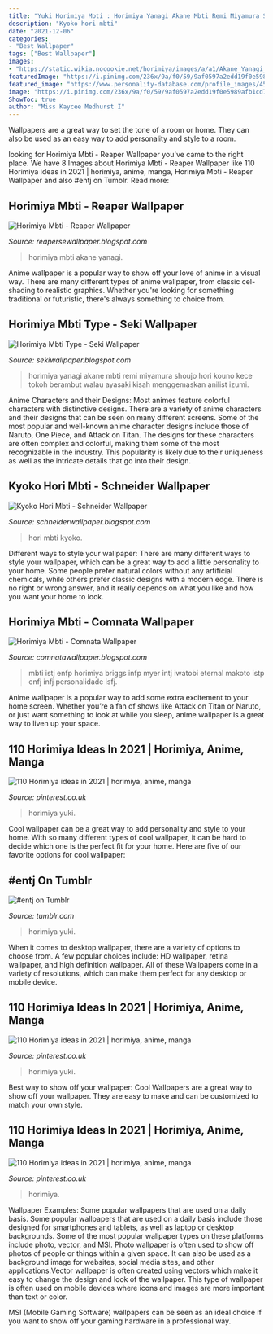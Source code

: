 ```yaml
---
title: "Yuki Horimiya Mbti : Horimiya Yanagi Akane Mbti Remi Miyamura Shoujo Hori Kouno Kece Tokoh Berambut Walau Ayasaki Kisah Menggemaskan Anilist Izumi"
description: "Kyoko hori mbti"
date: "2021-12-06"
categories:
- "Best Wallpaper"
tags: ["Best Wallpaper"]
images:
- "https://static.wikia.nocookie.net/horimiya/images/a/a1/Akane_Yanagi_Key_Visual_2.jpg/revision/latest?cb=20201126232240"
featuredImage: "https://i.pinimg.com/236x/9a/f0/59/9af0597a2edd19f0e5989afb1cd76b36.jpg"
featured_image: "https://www.personality-database.com/profile_images/45665.png"
image: "https://i.pinimg.com/236x/9a/f0/59/9af0597a2edd19f0e5989afb1cd76b36.jpg"
ShowToc: true
author: "Miss Kaycee Medhurst I"
---
```



Wallpapers are a great way to set the tone of a room or home. They can also be used as an easy way to add personality and style to a room.

	

		
looking for Horimiya Mbti - Reaper Wallpaper you've came to the right place. We have 8 Images about Horimiya Mbti - Reaper Wallpaper like 110 Horimiya ideas in 2021 | horimiya, anime, manga, Horimiya Mbti - Reaper Wallpaper and also #entj on Tumblr. Read more:
		
    
## Horimiya Mbti - Reaper Wallpaper

<img loading=lazy src="https://i.pinimg.com/originals/4e/c0/fa/4ec0fa1878fbde78f364f04579d746ba.jpg" onerror="this.onerror=null;this.src='https://tse4.mm.bing.net/th?id=OIP.WPAinxEyawCzrx3y6jl2gQHaHa&amp;pid=15.1';" alt="Horimiya Mbti - Reaper Wallpaper">

_Source: reapersewallpaper.blogspot.com_

>horimiya mbti akane yanagi. 

	

Anime wallpaper is a popular way to show off your love of anime in a visual way. There are many different types of anime wallpaper, from classic cel-shading to realistic graphics. Whether you're looking for something traditional or futuristic, there's always something to choice from.

    
## Horimiya Mbti Type - Seki Wallpaper

<img loading=lazy src="https://static.wikia.nocookie.net/horimiya/images/a/a1/Akane_Yanagi_Key_Visual_2.jpg/revision/latest?cb=20201126232240" onerror="this.onerror=null;this.src='https://tse4.mm.bing.net/th?id=OIP.Pjd0CTWqUN3Lf-O0mQ0KmgHaKw&amp;pid=15.1';" alt="Horimiya Mbti Type - Seki Wallpaper">

_Source: sekiwallpaper.blogspot.com_

>horimiya yanagi akane mbti remi miyamura shoujo hori kouno kece tokoh berambut walau ayasaki kisah menggemaskan anilist izumi. 

	

Anime Characters and their Designs: Most animes feature colorful characters with distinctive designs.
There are a variety of anime characters and their designs that can be seen on many different screens. Some of the most popular and well-known anime character designs include those of Naruto, One Piece, and Attack on Titan. The designs for these characters are often complex and colorful, making them some of the most recognizable in the industry. This popularity is likely due to their uniqueness as well as the intricate details that go into their design.

    
## Kyoko Hori Mbti - Schneider Wallpaper

<img loading=lazy src="https://www.personality-database.com/profile_images/45665.png" onerror="this.onerror=null;this.src='https://tse1.mm.bing.net/th?id=OIP.m9PnFG33ByvF-IkGbkZuKAAAAA&amp;pid=15.1';" alt="Kyoko Hori Mbti - Schneider Wallpaper">

_Source: schneiderwallpaper.blogspot.com_

>hori mbti kyoko. 

	

Different ways to style your wallpaper:
There are many different ways to style your wallpaper, which can be a great way to add a little personality to your home. Some people prefer natural colors without any artificial chemicals, while others prefer classic designs with a modern edge. There is no right or wrong answer, and it really depends on what you like and how you want your home to look.

    
## Horimiya Mbti - Comnata Wallpaper

<img loading=lazy src="https://64.media.tumblr.com/9e604e81017eea38d39394ded94b8c1d/1a0590880184a4d4-22/s1280x1920/67a078f636b8fc384455a9b3845e23b4c420dfe4.jpg" onerror="this.onerror=null;this.src='https://tse3.mm.bing.net/th?id=OIP.IeKnU7gLLrLuh__yy9OCsAHaFD&amp;pid=15.1';" alt="Horimiya Mbti - Comnata Wallpaper">

_Source: comnatawallpaper.blogspot.com_

>mbti istj enfp horimiya briggs infp myer intj iwatobi eternal makoto istp enfj infj personalidade isfj. 

	

Anime wallpaper is a popular way to add some extra excitement to your home screen. Whether you’re a fan of shows like Attack on Titan or Naruto, or just want something to look at while you sleep, anime wallpaper is a great way to liven up your space.

    
## 110 Horimiya Ideas In 2021 | Horimiya, Anime, Manga

<img loading=lazy src="https://i.pinimg.com/236x/fe/ac/70/feac709ca62905b1cc3ad817262e4855.jpg" onerror="this.onerror=null;this.src='https://tse3.mm.bing.net/th?id=OIP.3vILy5vGTm1DDeIdtrNLxgAAAA&amp;pid=15.1';" alt="110 Horimiya ideas in 2021 | horimiya, anime, manga">

_Source: pinterest.co.uk_

>horimiya yuki. 

	

Cool wallpaper can be a great way to add personality and style to your home. With so many different types of cool wallpaper, it can be hard to decide which one is the perfect fit for your home. Here are five of our favorite options for cool wallpaper: 

    
## #entj On Tumblr

<img loading=lazy src="https://64.media.tumblr.com/acae93b86e1b86779c6943cfaa66488a/e064f45157fb7c5f-c7/s1280x1920/8c8b0e9258d20dfdf8ee39086cbb5197aa3c28f0.jpg" onerror="this.onerror=null;this.src='https://tse2.mm.bing.net/th?id=OIP.aCXaYScT_qz6BNLVc1hCMwHaCY&amp;pid=15.1';" alt="#entj on Tumblr">

_Source: tumblr.com_

>horimiya yuki. 

	

When it comes to desktop wallpaper, there are a variety of options to choose from. A few popular choices include: HD wallpaper, retina wallpaper, and high definition wallpaper. All of these Wallpapers come in a variety of resolutions, which can make them perfect for any desktop or mobile device. 

    
## 110 Horimiya Ideas In 2021 | Horimiya, Anime, Manga

<img loading=lazy src="https://i.pinimg.com/474x/bf/6a/5a/bf6a5a5470f6651447d0f563b72176de.jpg" onerror="this.onerror=null;this.src='https://tse2.mm.bing.net/th?id=OIP.ur4eX6KYEc-_GoOeYdC52QAAAA&amp;pid=15.1';" alt="110 Horimiya ideas in 2021 | horimiya, anime, manga">

_Source: pinterest.co.uk_

>horimiya yuki. 

	

Best way to show off your wallpaper:
Cool Wallpapers are a great way to show off your wallpaper. They are easy to make and can be customized to match your own style.

    
## 110 Horimiya Ideas In 2021 | Horimiya, Anime, Manga

<img loading=lazy src="https://i.pinimg.com/236x/9a/f0/59/9af0597a2edd19f0e5989afb1cd76b36.jpg" onerror="this.onerror=null;this.src='https://tse4.mm.bing.net/th?id=OIP.DssCgManTPLVb8keUj4yDQAAAA&amp;pid=15.1';" alt="110 Horimiya ideas in 2021 | horimiya, anime, manga">

_Source: pinterest.co.uk_

>horimiya. 

	

Wallpaper Examples: Some popular wallpapers that are used on a daily basis.
Some popular wallpapers that are used on a daily basis include those designed for smartphones and tablets, as well as laptop or desktop backgrounds. Some of the most popular wallpaper types on these platforms include photo, vector, and MSI. 
Photo wallpaper is often used to show off photos of people or things within a given space. It can also be used as a background image for websites, social media sites, and other applications.Vector wallpaper is often created using vectors which make it easy to change the design and look of the wallpaper. This type of wallpaper is often used on mobile devices where icons and images are more important than text or color. 

MSI (Mobile Gaming Software) wallpapers can be seen as an ideal choice if you want to show off your gaming hardware in a professional way.

